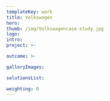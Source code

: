 ```yaml
---
templateKey: work
title: Volkswagen
hero: 
thumb: /img/Volkswagencase-study.jpg
logo: 
intro: 
project: >-

outcome: >-

galleryImages:

solutionsList:

weighting: 0
---
```

